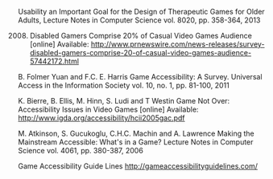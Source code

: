 Usability an Important Goal for the Design of Therapeutic Games for Older Adults, Lecture Notes in Computer Science
vol. 8020, pp. 358-364, 2013

2008. Disabled Gamers Comprise 20% of Casual Video Games Audience
[online] Available:
http://www.prnewswire.com/news-releases/survey-disabled-gamers-comprise-20-of-casual-video-games-audience-57442172.html

B. Folmer Yuan and F.C. E. Harris
Game Accessibility: A Survey. Universal Access in the Information Society
vol. 10, no. 1, pp. 81-100, 2011

K. Bierre, B. Ellis, M. Hinn, S. Ludi and T Westin
Game Not Over: Accessibility Issues in Video Games
[online] Available:
http://www.igda.org/accessibility/hcii2005gac.pdf

M. Atkinson, S. Gucukoglu, C.H.C. Machin and A. Lawrence
Making the Mainstream Accessible: What's in a Game? Lecture Notes in Computer Science
vol. 4061, pp. 380-387, 2006

Game Accessibility Guide Lines
http://gameaccessibilityguidelines.com/
